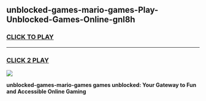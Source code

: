 
## unblocked-games-mario-games-Play-Unblocked-Games-Online-gnl8h
<h3>
<a href="https://premium76.site?title=unblocked-games-mario-games&ref=24A">CLICK TO PLAY</a></h3>
<hr>

<h3>
<a href="https://premium76.site?title=unblocked-games-mario-games&ref=24A">CLICK 2 PLAY</a>
  
</h3>

<a href="https://premium76.site?title=unblocked-games-mario-games&ref=24A"><img src="https://clearcache.store/games.png"></a>


**unblocked-games-mario-games games unblocked: Your Gateway to Fun and Accessible Online Gaming**
